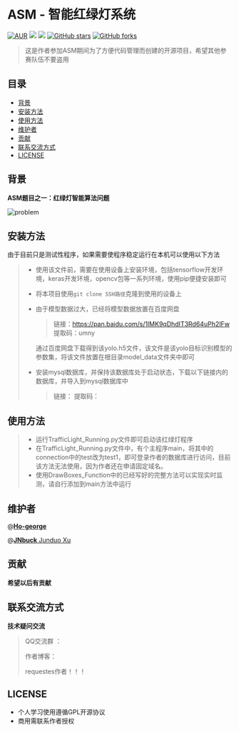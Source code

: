 # ASM - 智能红绿灯系统

[![AUR](https://img.shields.io/badge/GPL-v3-red)](https://github.com/JNbuck/ASM-trafficlight/blob/master/LICENSE)
[![](https://img.shields.io/badge/Author-JNbuck团队-orange)](https://github.com/JNbuck)
[![](https://img.shields.io/badge/version-1.0.0-green)](https://github.com/JNbuck/ASM-trafficlight)
[![GitHub stars](https://img.shields.io/github/stars/JNbuck/ASM-trafficlight?style=social)](https://github.com/JNbuck/ASM-trafficlight)
[![GitHub forks](https://img.shields.io/github/forks/JNbuck/ASM-trafficlight?style=social)](https://github.com/JNbuck/ASM-trafficlight)

> 这是作者参加ASM期间为了方便代码管理而创建的开源项目，希望其他参赛队伍不要盗用

## 目录

- [背景](#背景)
- [安装方法](#安装方法)
- [使用方法](#使用方法)
- [维护者](#维护者)
- [贡献](#贡献)
- [联系交流方式](#联系交流方式)
- [LICENSE](#LICENSE)

## 背景

**ASM题目之一：红绿灯智能算法问题** 

![problem](https://github.com/JNbuck/ASM-trafficlight/blob/master/images/problem.jpg)

## 安装方法

由于目前只是测试性程序，如果需要使程序稳定运行在本机可以使用以下方法

> * 使用该文件前，需要在使用设备上安装环境，包括tensorflow开发环境，keras开发环境，opencv包等一系列环境，使用pip便捷安装即可
>
> * 将本项目使用`git clone SSH路径`克隆到使用的设备上
>
> * 由于模型数据过大，已经将模型数据放置在百度网盘
>
>   >链接：https://pan.baidu.com/s/1lMK9qDhdIT3Rd64uPh2IFw 
>   >提取码：umny
>
>   通过百度网盘下载得到该yolo.h5文件，该文件是该yolo目标识别模型的参数集，将该文件放置在根目录model_data文件夹中即可
>
> * 安装mysql数据库，并保持该数据库处于启动状态，下载以下链接内的数据库，并导入到mysql数据库中
>
>   >链接：
>   >提取码：


## 使用方法

>* 运行TrafficLight_Running.py文件即可启动该红绿灯程序
>* 在TrafficLight_Running.py文件中，有个主程序main，将其中的connection中的test改为test1，即可登录作者的数据库进行访问，目前该方法无法使用，因为作者还在申请固定域名。
>* 使用DrawBoxes_Function中的已经写好的完整方法可以实现实时监测，请自行添加到main方法中运行

## 维护者

@[**Ho-george**](https://github.com/Ho-george)

@[**JNbuck** Junduo Xu](https://github.com/JNbuck)

## 贡献

**希望以后有贡献**

## 联系交流方式

**技术疑问交流**

>QQ交流群 ： 
>
>作者博客：
>
>requestes作者！！！



## LICENSE

* 个人学习使用遵循GPL开源协议
* 商用需联系作者授权












